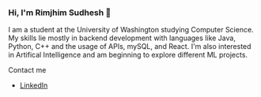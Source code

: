 ### Hi, I'm Rimjhim Sudhesh 👋

<!--
**rimjhimsudhesh/rimjhimsudhesh** is a ✨ _special_ ✨ repository because its `README.md` (this file) appears on your GitHub profile.

Here are some ideas to get you started:

- 🔭 I’m currently working on ...
- 🌱 I’m currently learning ...
- 👯 I’m looking to collaborate on ...
- 🤔 I’m looking for help with ...
- 💬 Ask me about ...
- 📫 How to reach me: ...
- 😄 Pronouns: ...
- ⚡ Fun fact: ...
-->
I am a student at the University of Washington studying Computer Science. My skills lie mostly in backend development with languages like Java, Python, C++ and the usage of APIs, mySQL, and React. I'm also interested in Artifical Intelligence and am beginning to explore different ML projects. 

Contact me 
- [LinkedIn](www.linkedin.com/in/rimjhim-sudhesh)





